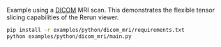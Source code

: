 <!--[metadata]
title = "Dicom MRI"
tags = ["tensor", "mri", "dicom"]
description = "Example using a DICOM MRI scan. This demonstrates the flexible tensor slicing capabilities of the Rerun viewer."
thumbnail = "https://static.rerun.io/dicom_mri/e39f34a1b1ddd101545007f43a61783e1d2e5f8e/480w.png"
thumbnail_dimensions = [480, 285]
channel = "main"
-->


<picture>
  <source media="(max-width: 480px)" srcset="https://static.rerun.io/dicom_mri/e39f34a1b1ddd101545007f43a61783e1d2e5f8e/480w.png">
  <source media="(max-width: 768px)" srcset="https://static.rerun.io/dicom_mri/e39f34a1b1ddd101545007f43a61783e1d2e5f8e/768w.png">
  <source media="(max-width: 1024px)" srcset="https://static.rerun.io/dicom_mri/e39f34a1b1ddd101545007f43a61783e1d2e5f8e/1024w.png">
  <source media="(max-width: 1200px)" srcset="https://static.rerun.io/dicom_mri/e39f34a1b1ddd101545007f43a61783e1d2e5f8e/1200w.png">
  <img src="https://static.rerun.io/dicom_mri/e39f34a1b1ddd101545007f43a61783e1d2e5f8e/full.png" alt="">
</picture>

Example using a [DICOM](https://en.wikipedia.org/wiki/DICOM) MRI scan. This demonstrates the flexible tensor slicing capabilities of the Rerun viewer.

```bash
pip install -r examples/python/dicom_mri/requirements.txt
python examples/python/dicom_mri/main.py
```
